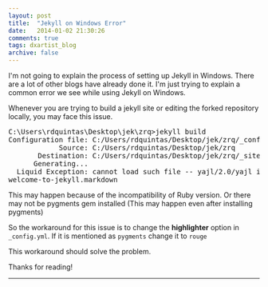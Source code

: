 ```yaml
---
layout: post
title:  "Jekyll on Windows Error"
date:   2014-01-02 21:30:26
comments: true
tags: dxartist_blog
archive: false
---
```

I'm not going to explain the process of setting up Jekyll in Windows. There are a lot of other blogs have already done it. I'm just trying to explain a common error we see while using Jekyll on Windows.

Whenever you are trying to build a jekyll site or editing the forked repository locally, you may face this issue.

<pre>
C:\Users\rdquintas\Desktop\jek\zrq>jekyll build
Configuration file: C:/Users/rdquintas/Desktop/jek/zrq/_config.yml
            Source: C:/Users/rdquintas/Desktop/jek/zrq
       Destination: C:/Users/rdquintas/Desktop/jek/zrq/_site
      Generating...
  Liquid Exception: cannot load such file -- yajl/2.0/yajl in _posts/2014-05-21-
welcome-to-jekyll.markdown
</pre>

This may happen because of the incompatibility of Ruby version. Or there may not be pygments gem installed (This may happen even after installing pygments)

So the workaround for this issue is to change the **highlighter** option in <code>_config.yml</code>. 
If it is mentioned as <code>pygments</code> change it to <code>rouge</code>

This workaround should solve the problem.

Thanks for reading!

-------------------
